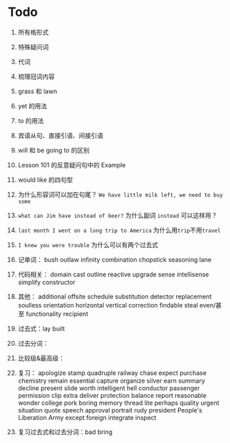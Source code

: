 # Todo

1. 所有格形式

2. 特殊疑问词

3. 代词

4. 梳理冠词内容

5. grass 和 lawn

6. yet 的用法

7. to 的用法

8. 宾语从句、直接引语、间接引语

9. will 和 be going to 的区别

10. Lesson 101 的反意疑问句中的 Example

11. would like 的四句型

12. 为什么形容词可以加在句尾？ `We have little milk left, we need to buy some`

13. `what can Jim have instead of beer?` 为什么副词 `instead` 可以这样用？

14. `last month I went on a long trip to America` 为什么用`trip`不用`travel`

15. `I knew you were trouble` 为什么可以有两个过去式

16. 记单词： bush outlaw infinity combination chopstick seasoning lane

17. 代码相关： domain cast outline reactive upgrade sense intellisense simplify constructor

18. 其他： additional offsite schedule substitution detector replacement soulless orientation horizontal vertical correction findable steal even/甚至 functionality recipient

19. 过去式：lay built

20. 过去分词：

21. 比较级&最高级：

22. 复习： apologize stamp quadruple railway chase expect purchase chemistry remain essential capture organize silver earn summary decline present slide worth intelligent hell conductor passenger permission clip extra deliver protection balance report reasonable wonder college pork boring memory thread lite perhaps quality urgent situation quote speech approval portrait rudy president People's Liberation Army except foreign integrate inspect

23. 复习过去式和过去分词：bad bring
